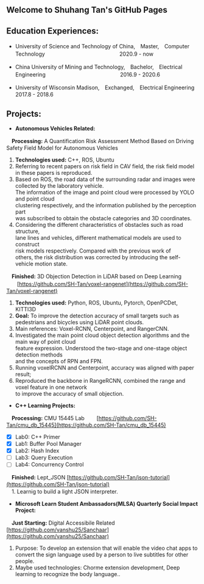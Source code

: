## Welcome to Shuhang Tan's GitHub Pages

## Education Experiences:

  *  University of Science and Technology of China,　Master,　Computer Technology　　　　　　　　　　　　　　2020.9 - now

  *  China University of Mining and Technology,　Bachelor,　Electrical Engineering　　　　　　　　　　　　　　2016.9 - 2020.6

  *  University of Wisconsin Madison,　Exchanged,　Electrical Engineering　　　　　　　　　　　　　　　　　　2017.8 - 2018.6  

## Projects:  
- **Autonomous Vehicles Related:**  

　**Processing:** A Quantification Risk Assessment Method Based on Driving Safety Field Model for Autonomous Vehicles  
   1. **Technologies used:** C++, ROS, Ubuntu  
   2. Referring to recent papers on risk field in CAV field, the risk field model in these papers is reproduced.  
   3. Based on ROS, the road data of the surrounding radar and images were collected by the laboratory vehicle.  
      The information of the image and point cloud were processed by YOLO and point cloud  
      clustering respectively, and the information published by the perception part  
      was subscribed to obtain the obstacle categories and 3D coordinates.  
   4. Considering the different characteristics of obstacles such as road structure,  
      lane lines and vehicles, different mathematical models are used to construct  
      risk models respectively. Compared with the previous work of  
      others, the risk distribution was corrected by introducing the self-vehicle motion state.  
      
  　**Finished:** 3D Objection Detection in LiDAR based on Deep Learning     
   　　[https://github.com/SH-Tan/voxel-rangenet](https://github.com/SH-Tan/voxel-rangenet)  
   1.   **Technologies used:** Python, ROS, Ubuntu, Pytorch, OpenPCDet, KITTI3D  
   2.   **Goal:** To improve the detection accuracy of small targets such as pedestrians and bicycles using LiDAR point clouds.  
   3.    Main references: Voxel-RCNN, Centerpoint, and RangerCNN.  
   4.    Investigated the main point cloud object detection algorithms and the main way of point cloud  
         feature expression. Understood the two-stage and one-stage object detection methods  
         and the concepts of RPN and FPN.  
   5.    Running voxelRCNN and Centerpoint, accuracy was aligned with paper result;  
   6.    Reproduced the backbone in RangeRCNN, combined the range and voxel feature in one network  
         to improve the accuracy of small objection.  

- **C++ Learning Projects:** 

　**Processing:** CMU 15445 Lab 
 　　[https://github.com/SH-Tan/cmu_db_15445](https://github.com/SH-Tan/cmu_db_15445)
   - [x] Lab0:  C++ Primer
   - [x] Lab1:  Buffer Pool Manager
   - [x] Lab2:  Hash Index
   - [ ] Lab3:  Query Execution
   - [ ] Lab4:  Concurrency Control 
    
　**Finished:** Lept_JSON  [https://github.com/SH-Tan/json-tutorial](https://github.com/SH-Tan/json-tutorial)  
 　1. Learnig to build a light JSON interpreter.  
   
 - **Microsoft Learn Student Ambassadors(MLSA) Quarterly Social Impact Project:** 
 
　**Just Starting:** Digital Accessibile Related [https://github.com/vanshu25/Sanchaar](https://github.com/vanshu25/Sanchaar)  
   1. Purpose: To develop an extension that will enable the video chat apps to convert the sign language used by a person to live subtitles for other people.  
   2. Maybe used technologies: Chorme extension development, Deep learning to recognize the body language..
